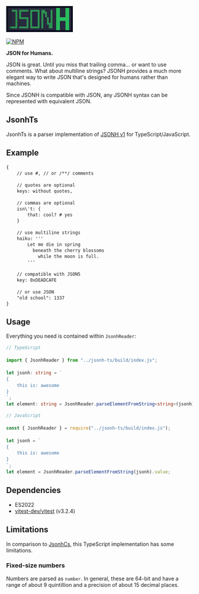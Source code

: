 <img src="https://github.com/jsonh-org/Jsonh/blob/main/IconUpscaled.png?raw=true" width=180>

[![NPM](https://img.shields.io/npm/v/jsonh-ts.svg)](https://www.npmjs.com/package/jsonh-ts)

**JSON for Humans.**

JSON is great. Until you miss that trailing comma... or want to use comments. What about multiline strings?
JSONH provides a much more elegant way to write JSON that's designed for humans rather than machines.

Since JSONH is compatible with JSON, any JSONH syntax can be represented with equivalent JSON.

## JsonhTs

JsonhTs is a parser implementation of [JSONH v1](https://github.com/jsonh-org/Jsonh) for TypeScript/JavaScript.

## Example

```jsonh
{
    // use #, // or /**/ comments
    
    // quotes are optional
    keys: without quotes,

    // commas are optional
    isn\'t: {
        that: cool? # yes
    }

    // use multiline strings
    haiku: '''
        Let me die in spring
          beneath the cherry blossoms
            while the moon is full.
        '''
    
    // compatible with JSON5
    key: 0xDEADCAFE

    // or use JSON
    "old school": 1337
}
```

## Usage

Everything you need is contained within `JsonhReader`:

```ts
// TypeScript

import { JsonhReader } from "../jsonh-ts/build/index.js";

let jsonh: string = `
{
    this is: awesome
}
`;
let element: string = JsonhReader.parseElementFromString<string>(jsonh).value;
```

```js
// JavaScript

const { JsonhReader } = require("../jsonh-ts/build/index.js");

let jsonh = `
{
    this is: awesome
}
`;
let element = JsonhReader.parseElementFromString(jsonh).value;
```

## Dependencies

- ES2022
- [vitest-dev/vitest](https://github.com/vitest-dev/vitest) (v3.2.4)

## Limitations

In comparison to [JsonhCs](https://github.com/jsonh-org/JsonhCs), this TypeScript implementation has some limitations.

### Fixed-size numbers

Numbers are parsed as `number`.
In general, these are 64-bit and have a range of about 9 quintillion and a precision of about 15 decimal places.
